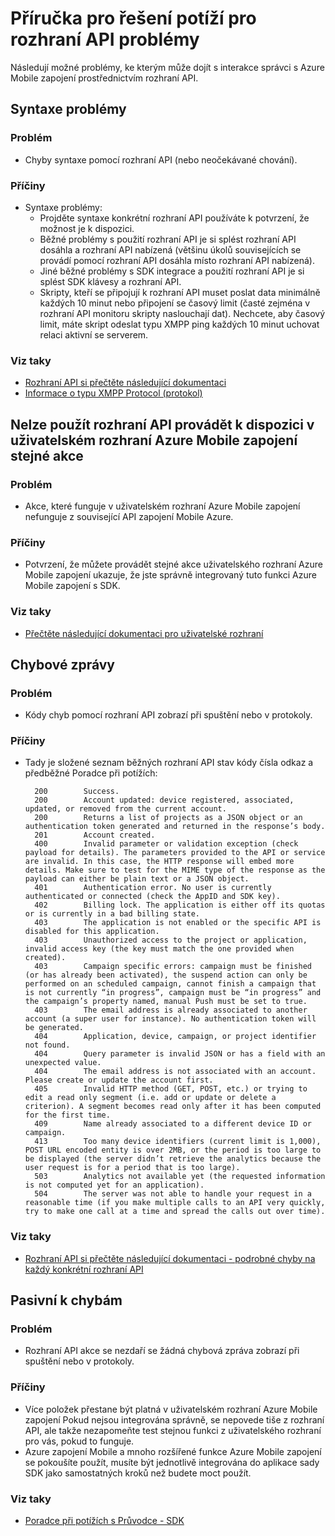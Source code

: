 <properties 
   pageTitle="Azure mobilní zapojení průvodce - rozhraní API pro řešení" 
   description="Příručky pro Azure mobilní zasunutí - rozhraní API pro řešení problémů" 
   services="mobile-engagement" 
   documentationCenter="" 
   authors="piyushjo" 
   manager="erikre" 
   editor=""/>

<tags
   ms.service="mobile-engagement"
   ms.devlang="na"
   ms.topic="article"
   ms.tgt_pltfrm="mobile-multiple"
   ms.workload="mobile" 
   ms.date="10/04/2016"
   ms.author="piyushjo"/>

# <a name="troubleshooting-guide-for-api-issues"></a>Příručka pro řešení potíží pro rozhraní API problémy

Následují možné problémy, ke kterým může dojít s interakce správci s Azure Mobile zapojení prostřednictvím rozhraní API.

## <a name="syntax-issues"></a>Syntaxe problémy

### <a name="issue"></a>Problém
- Chyby syntaxe pomocí rozhraní API (nebo neočekávané chování).

### <a name="causes"></a>Příčiny

- Syntaxe problémy:
    - Projděte syntaxe konkrétní rozhraní API používáte k potvrzení, že možnost je k dispozici.
    - Běžné problémy s použití rozhraní API je si splést rozhraní API dosáhla a rozhraní API nabízená (většinu úkolů souvisejících se provádí pomocí rozhraní API dosáhla místo rozhraní API nabízená). 
    - Jiné běžné problémy s SDK integrace a použití rozhraní API je si splést SDK klávesy a rozhraní API.
    - Skripty, kteří se připojují k rozhraní API muset poslat data minimálně každých 10 minut nebo připojení se časový limit (časté zejména v rozhraní API monitoru skripty naslouchají dat). Nechcete, aby časový limit, máte skript odeslat typu XMPP ping každých 10 minut uchovat relaci aktivní se serverem.

### <a name="see-also"></a>Viz taky
 
- [Rozhraní API si přečtěte následující dokumentaci][Link 4]
- [Informace o typu XMPP Protocol (protokol)]( http://xmpp.org/extensions/xep-0199.html)
 
## <a name="unable-to-use-the-api-to-perform-the-same-action-available-in-the-azure-mobile-engagement-ui"></a>Nelze použít rozhraní API provádět k dispozici v uživatelském rozhraní Azure Mobile zapojení stejné akce

### <a name="issue"></a>Problém
- Akce, které funguje v uživatelském rozhraní Azure Mobile zapojení nefunguje z související API zapojení Mobile Azure.

### <a name="causes"></a>Příčiny

- Potvrzení, že můžete provádět stejné akce uživatelského rozhraní Azure Mobile zapojení ukazuje, že jste správně integrovaný tuto funkci Azure Mobile zapojení s SDK.

### <a name="see-also"></a>Viz taky
 
- [Přečtěte následující dokumentaci pro uživatelské rozhraní][Link 1]
 
## <a name="error-messages"></a>Chybové zprávy

### <a name="issue"></a>Problém
- Kódy chyb pomocí rozhraní API zobrazí při spuštění nebo v protokoly.

### <a name="causes"></a>Příčiny

- Tady je složené seznam běžných rozhraní API stav kódy čísla odkaz a předběžné Poradce při potížích:

        200        Success.
        200        Account updated: device registered, associated, updated, or removed from the current account.
        200        Returns a list of projects as a JSON object or an authentication token generated and returned in the response’s body.
        201        Account created.
        400        Invalid parameter or validation exception (check payload for details). The parameters provided to the API or service are invalid. In this case, the HTTP response will embed more details. Make sure to test for the MIME type of the response as the payload can either be plain text or a JSON object.
        401        Authentication error. No user is currently authenticated or connected (check the AppID and SDK key).
        402        Billing lock. The application is either off its quotas or is currently in a bad billing state.
        403        The application is not enabled or the specific API is disabled for this application.
        403        Unauthorized access to the project or application, invalid access key (the key must match the one provided when created).
        403        Campaign specific errors: campaign must be finished (or has already been activated), the suspend action can only be performed on an scheduled campaign, cannot finish a campaign that is not currently “in progress”, campaign must be “in progress” and the campaign’s property named, manual Push must be set to true.
        403        The email address is already associated to another account (a super user for instance). No authentication token will be generated.
        404        Application, device, campaign, or project identifier not found.
        404        Query parameter is invalid JSON or has a field with an unexpected value.
        404        The email address is not associated with an account. Please create or update the account first.
        405        Invalid HTTP method (GET, POST, etc.) or trying to edit a read only segment (i.e. add or update or delete a criterion). A segment becomes read only after it has been computed for the first time.
        409        Name already associated to a different device ID or campaign.
        413        Too many device identifiers (current limit is 1,000), POST URL encoded entity is over 2MB, or the period is too large to be displayed (the server didn’t retrieve the analytics because the user request is for a period that is too large).
        503        Analytics not available yet (the requested information is not computed yet for an application).
        504        The server was not able to handle your request in a reasonable time (if you make multiple calls to an API very quickly, try to make one call at a time and spread the calls out over time).

### <a name="see-also"></a>Viz taky

- [Rozhraní API si přečtěte následující dokumentaci - podrobné chyby na každý konkrétní rozhraní API][Link 4]
 
## <a name="silent-failures"></a>Pasivní k chybám

### <a name="issue"></a>Problém
- Rozhraní API akce se nezdaří se žádná chybová zpráva zobrazí při spuštění nebo v protokoly.

### <a name="causes"></a>Příčiny

- Více položek přestane být platná v uživatelském rozhraní Azure Mobile zapojení Pokud nejsou integrována správně, se nepovede tiše z rozhraní API, ale takže nezapomeňte test stejnou funkci z uživatelského rozhraní pro vás, pokud to funguje.
- Azure zapojení Mobile a mnoho rozšířené funkce Azure Mobile zapojení se pokoušíte použít, musíte být jednotlivě integrována do aplikace sady SDK jako samostatných kroků než budete moct použít.

### <a name="see-also"></a>Viz taky

- [Poradce při potížích s Průvodce - SDK][Link 25]
 
<!--Link references-->
[Link 1]: mobile-engagement-user-interface-home.md
[Link 2]: mobile-engagement-troubleshooting-guide.md
[Link 3]: mobile-engagement-how-tos.md
[Link 4]: http://go.microsoft.com/fwlink/?LinkID=525553
[Link 5]: http://go.microsoft.com/fwlink/?LinkID=525554
[Link 6]: http://go.microsoft.com/fwlink/?LinkId=525555
[Link 7]: https://account.windowsazure.com/PreviewFeatures
[Link 8]: https://social.msdn.microsoft.com/Forums/azure/en-US/home?forum=azuremobileengagement
[Link 9]: http://azure.microsoft.com/en-us/services/mobile-engagement/
[Link 10]: http://azure.microsoft.com/en-us/documentation/services/mobile-engagement/
[Link 11]: http://azure.microsoft.com/en-us/pricing/details/mobile-engagement/
[Link 12]: mobile-engagement-user-interface-navigation.md
[Link 13]: mobile-engagement-user-interface-home.md
[Link 14]: mobile-engagement-user-interface-my-account.md
[Link 15]: mobile-engagement-user-interface-analytics.md
[Link 16]: mobile-engagement-user-interface-monitor.md
[Link 17]: mobile-engagement-user-interface-reach.md
[Link 18]: mobile-engagement-user-interface-segments.md
[Link 19]: mobile-engagement-user-interface-dashboard.md
[Link 20]: mobile-engagement-user-interface-settings.md
[Link 21]: mobile-engagement-troubleshooting-guide-analytics.md
[Link 22]: mobile-engagement-troubleshooting-guide-apis.md
[Link 23]: mobile-engagement-troubleshooting-guide-push-reach.md
[Link 24]: mobile-engagement-troubleshooting-guide-service.md
[Link 25]: mobile-engagement-troubleshooting-guide-sdk.md
[Link 26]: mobile-engagement-troubleshooting-guide-sr-info.md
[Link 27]: mobile-engagement-user-interface-reach-campaign.md
[Link 28]: mobile-engagement-user-interface-reach-criterion.md
[Link 29]: mobile-engagement-user-interface-reach-content.md
 

